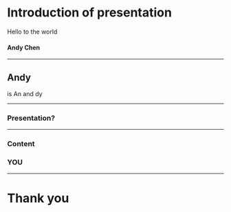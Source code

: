 # Introduction of presentation
Hello to the world

#### Andy Chen


---

## Andy

is An and dy

---

### Presentation?

---

### Content

### YOU

---

# Thank you